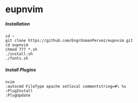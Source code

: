 # eupnvim
##### Installation
```
cd ~
git clone https://github.com/EngrUsmanPervez/eupnvim.git
cd eupnvim
chmod 777 *.sh
./install.sh
./fonts.sh
```
##### Install Plugins
```
nvim
:autocmd FileType apache setlocal commentstring=#\ %s
:PlugInstall
:PlugUpdate
```
